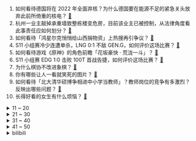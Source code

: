 1. 如何看待德国将在 2022 年全面弃核？为什么德国要在能源不足的紧急关头放弃此前所倚重的核电？ [:link:](https://www.zhihu.com/question/491703243)
2. 杭州一业主敲掉承重墙致整栋楼变危房，目前该业主已被控制，从法律角度看此事责任应如何划分？ [:link:](https://www.zhihu.com/question/491720444)
3. 如何看待「鸿星尔克悄悄给山西捐物资」上热搜再引争议？ [:link:](https://www.zhihu.com/question/491663266)
4. S11 小组赛冷少连遭单杀，LNG 0:1 不敌 GEN.G，如何评价这场比赛？ [:link:](https://www.zhihu.com/question/491837308)
5. 如何看待游戏《原神》的角色前瞻「花坂豪快 · 荒泷一斗」？ [:link:](https://www.zhihu.com/question/491806382)
6. S11 小组赛 EDG 1:0 击败 100T 首战告捷，如何评价这场比赛？ [:link:](https://www.zhihu.com/question/491857254)
7. 为什么棋协不改进象棋？ [:link:](https://www.zhihu.com/question/490345405)
8. 你有哪些让人一看就笑死的图片？ [:link:](https://www.zhihu.com/question/449542337)
9. 如何看待「北大清华硕博争相进中小学当教师」？教师岗位的竞争有多激烈？反映出哪些问题？ [:link:](https://www.zhihu.com/question/491734225)
10. 长得好看的女生有什么烦恼？ [:link:](https://www.zhihu.com/question/288084011)
<details>
<summary>11 ~ 20</summary>

11. 福建莆田发生重大刑案致 2 人死亡 3 人受伤，警方发协查通报追凶，有哪些信息值得关注？ [:link:](https://www.zhihu.com/question/491699846)
12. 为什么《哈利·波特与魔法石》中罗恩说了赫敏两句，赫敏就躲到厕所哭了一下午？ [:link:](https://www.zhihu.com/question/491318596)
13. 怎么看待新奇骏三缸打开机盖转速自动升高？ [:link:](https://www.zhihu.com/question/491475457)
14. 「周杰伦概念股」申请港股上市，方文山任高管，资本市场能相信周董的号召力吗？ [:link:](https://www.zhihu.com/question/491711160)
15. S11 小组赛揭幕战「双冠对决」DK 1:0 击败 FPX 取得开门红，如何评价这场比赛？ [:link:](https://www.zhihu.com/question/491802104)
16. 10 月 11 日，西部战区发言人龙绍华就中印第十三轮军长级会谈发表谈话，如何看待此次会谈？ [:link:](https://www.zhihu.com/question/491694023)
17. 普通二本院校想考研到211、985学校现实吗？ [:link:](https://www.zhihu.com/question/491710420)
18. S11 小组赛 RNG 1:0 PSG.T 取得开门红，如何评价这场比赛？ [:link:](https://www.zhihu.com/question/491819096)
19. 如何正确地喝水？ [:link:](https://www.zhihu.com/question/48492087)
20. 你的城市有哪些被「误以为是本地但其实没有」的美食？ [:link:](https://www.zhihu.com/question/485925084)
</details>
<details>
<summary>21 ~ 30</summary>

21. 2021 年世界最大青年艺术展「大学生艺术博览会」落地武汉，大艺博有什么亮点值得关注？ [:link:](https://www.zhihu.com/question/491233993)
22. mba跟普通硕士有什么区别？ [:link:](https://www.zhihu.com/question/59590135)
23. 一名刚毕业的大专生，很迷茫，考健康管理师有用吗？ [:link:](https://www.zhihu.com/question/424904130)
24. 作为 HR，你在筛选简历的时候，是更看重第一学历，还是最高学历？ [:link:](https://www.zhihu.com/question/487556569)
25. 有什么甜到爆的现代言情小说？ [:link:](https://www.zhihu.com/question/479211335)
26. 为什么茶那么苦，大人还是喜欢喝？ [:link:](https://www.zhihu.com/question/297537202)
27. 超市长期用糖果代替找零，大妈攒够糖果「付款」，双方的做法合理吗？ [:link:](https://www.zhihu.com/question/491597855)
28. 王思聪大众点评账号被别人改绑手机号码，质疑美团系统安全，这是怎么回事？为什么会被别人改绑？ [:link:](https://www.zhihu.com/question/491613377)
29. Face ID是苹果战略方向上的错误吗？ [:link:](https://www.zhihu.com/question/491593982)
30. 统计显示「超六成职校学生毕业后不愿当蓝领」，如何看待这一现象？反映出哪些问题？ [:link:](https://www.zhihu.com/question/491732455)
</details>
<details>
<summary>31 ~ 40</summary>

31. 女生维修手机后收到自己的裸照，维修店员工已被拘留，将如何担责？手机维修时如何防止隐私被泄露？ [:link:](https://www.zhihu.com/question/491705438)
32. 石家庄平山县一公司通勤大巴车坠入河中，已致 13 人死亡，事故原因是什么？目前情况如何？ [:link:](https://www.zhihu.com/question/491721893)
33. 英语要到什么水平才能看懂j·k·罗琳创造的《哈利·波特》系列的原著？ [:link:](https://www.zhihu.com/question/303293339)
34. 媒体发文称我国已对滴滴、BOSS 直聘等启动网络安全审查，有效防范可能的国家安全风险，释放了哪些信号？ [:link:](https://www.zhihu.com/question/491608505)
35. 境外反华媒体潜入贵州毕节非法采访，被机关干部举报，有哪些信息值得关注？ [:link:](https://www.zhihu.com/question/491567719)
36. 有哪些你后悔没早点给孩子买的东西？ [:link:](https://www.zhihu.com/question/389543038)
37. 男子被开除后连划 50 辆车泄愤， 目前已被刑事拘留，可能承担哪些责任？ [:link:](https://www.zhihu.com/question/491701839)
38. 2021 年以来，北方多地出现洪涝灾害，而南方却经历高温炙热，如何解释「北涝南旱」这一现象？ [:link:](https://www.zhihu.com/question/491357546)
39. 中国 3 年追回医保基金超 340 亿，是谁在动「救命钱」？ [:link:](https://www.zhihu.com/question/491324262)
40. 岸本齐史为什么放弃《火影忍者》中「夕日红」这个角色？ [:link:](https://www.zhihu.com/question/490554543)
</details>
<details>
<summary>41 ~ 50</summary>

41. 在《亮剑》中李云龙在查岗的时候看到朱子明的床凉了为什么就命令部队紧急集合？ [:link:](https://www.zhihu.com/question/348869509)
42. 可以推荐几个《英雄联盟手游》英雄给我吗？ [:link:](https://www.zhihu.com/question/485104859)
43. 「抑郁症」这个词被滥用了吗？这对真患者可能造成什么伤害？ [:link:](https://www.zhihu.com/question/491465013)
44. 韩剧《鱿鱼游戏》给你留下了哪些后遗症？ [:link:](https://www.zhihu.com/question/488764066)
45. 2021年的「双十一」，有哪些手机值得入手？ [:link:](https://www.zhihu.com/question/488981753)
46. 真的会有人考研裸考吗？ [:link:](https://www.zhihu.com/question/456665205)
47. 为什么伏地魔不直接杀掉霍拉斯·斯拉格霍恩？ [:link:](https://www.zhihu.com/question/342696387)
48. 在《哈利波特》第七部的霍格沃茨大战中，投降不杀的前提下，学生们为什么不投降? [:link:](https://www.zhihu.com/question/491522902)
49. 胖是原罪吗，为什么每个人都要嘲笑我。我有错吗？ [:link:](https://www.zhihu.com/question/483350673)
50. 工作的目的是为了生活吗？ [:link:](https://www.zhihu.com/question/481727409)
</details><details>
<summary>bilibili</summary>

1. 【严浩翔】游戏新思路！另类铁人三项玩法GET！——运动少年特辑 [:link:](//www.bilibili.com/video/BV1w64y1h7mF)
2. 说出来你们可能不信，我差点被这个小姑娘难住了 [:link:](//www.bilibili.com/video/BV1934y1U7k8)
3. 论：如何把土豆，做成吃不起的样子 [:link:](//www.bilibili.com/video/BV1uh411n75G)
4. 我老婆的表白 [:link:](//www.bilibili.com/video/BV1hQ4y1B7Pr)
5. 【周傳雄】第一次在沙灘的黃昏唱《黃昏》，夕陽太美好了！ [:link:](//www.bilibili.com/video/BV1pq4y1V7Fw)
6. 回国的时候客串朋友的一个小短片，跟大家分享。 [:link:](//www.bilibili.com/video/BV1Aq4y157EA)
7. 鸠 占 鹊 巢 [:link:](//www.bilibili.com/video/BV1U341117gP)
8. 周末回家不带媳妇的后果 [:link:](//www.bilibili.com/video/BV1yU4y1w7Jr)
9. 当一个黑客发现你的密码时...... [:link:](//www.bilibili.com/video/BV1Lh411J7jS)
10. 【B站互动英语单词库】小学、初中、高中、大学四六级、考研、托福、雅思、GRE、SAT……系列最全合集我做好了❗（倍速学习法⚡学习必备） [:link:](//www.bilibili.com/video/BV1x44y1C7MX)
<details>
<summary>11 ~ 20</summary>

11. 【原神生日会】外 乡 人 2 [:link:](//www.bilibili.com/video/BV1cT4y1o7BX)
12. 如果30年前哈利波特玩了手游。。。 [:link:](//www.bilibili.com/video/BV1L34y1S7W3)
13. 9.4分神作，惊艳60万国人！国产古装大戏《琅琊榜》第一期 [:link:](//www.bilibili.com/video/BV1EQ4y1B7r7)
14. 【自制】我造了一台 钢 铁 侠 的 机 械 臂 ！【硬核】 [:link:](//www.bilibili.com/video/BV12341117rG)
15. 卡蜜拉初次变身合集 [:link:](//www.bilibili.com/video/BV1Lr4y127jV)
16. 我 的 世 界 极 速 版 [:link:](//www.bilibili.com/video/BV1x44y1t7HU)
17. 极限暴力摧残后，德系、日系、美系车谁能幸存？ [:link:](//www.bilibili.com/video/BV1nq4y1V7ZU)
18. 【罗翔】“笑气”到底是不是毒品？贩卖笑气不犯法？ [:link:](//www.bilibili.com/video/BV1Nb4y1Y7Qn)
19. 【STN快报第六季4】玩了孤岛惊魂6，我终于知道自己该怎么去美国啦！ [:link:](//www.bilibili.com/video/BV1eR4y1H74w)
20. 靠谱盘点138：塔塔开！阿乐入围赛爆杀全胜晋级，DFM打入小组赛创造历史，阿P：又是我倒霉！ [:link:](//www.bilibili.com/video/BV1GQ4y1D7ai)
</details>
<details>
<summary>21 ~ 30</summary>

21. 砸十亿人民币就只开家牛肉拉面馆？【怎么这么值ep29-陈香贵】 [:link:](//www.bilibili.com/video/BV1Yg411F79N)
22. 逛吃全球最大的山姆旗舰店，小伙把后备箱装满花了多少钱 [:link:](//www.bilibili.com/video/BV1Qq4y1d7pA)
23. ⚡巨婴游客恶臭行为大赏：醉酒女丽江古城跳水井洗澡，大喊：好爽啊！ [:link:](//www.bilibili.com/video/BV1Yv411g7Zf)
24. 【医学博士】总是手痒抠痘痘怎么办 I 痘印该如何修复？ [:link:](//www.bilibili.com/video/BV1PT4y1o7P5)
25. 千万不要一个人去旅游 [:link:](//www.bilibili.com/video/BV1Ju411Z7Tm)
26. 【特效向】S11全明星决赛删减片段 [:link:](//www.bilibili.com/video/BV1Ar4y127BZ)
27. 如何将骨灰做成钻石💎，愿所爱之人离去后依然能继续闪耀~ [:link:](//www.bilibili.com/video/BV19T4y1Z77f)
28. 霍格沃茨优秀新生 [:link:](//www.bilibili.com/video/BV1B341117Ut)
29. 【硬核】小型反推垂直回收火箭研发制造与发射 [:link:](//www.bilibili.com/video/BV14h411J72v)
30. 日本扭蛋机竟然有LV奢侈品？！小伙挑战10W日元竟然... [:link:](//www.bilibili.com/video/BV1Gr4y127QK)
</details>
<details>
<summary>31 ~ 40</summary>

31. 美团若让人无路可选，国家必令其无路可走 [:link:](//www.bilibili.com/video/BV1VQ4y1B7kD)
32. 2021第二季沙雕新闻盘点！反转反转再反转，套路套路反套路 [:link:](//www.bilibili.com/video/BV16Q4y1B7B8)
33. 鱿 鱼 游 戏 终 结 者 [:link:](//www.bilibili.com/video/BV12b4y1a7Au)
34. 这东西要是火了，返校我就跳给全班同学看! [:link:](//www.bilibili.com/video/BV1sf4y1c7gT)
35. 1个赞考试多1分～ [:link:](//www.bilibili.com/video/BV18v411g7ta)
36. 背叛祖国的人从来没有好下场 [:link:](//www.bilibili.com/video/BV1NL411x7x8)
37. 试吃热带奇特水果，为什么竟然一点都不好吃？！ [:link:](//www.bilibili.com/video/BV1mQ4y1X7pU)
38. 女子发布网络视频控诉链家让其国庆加班且无合法权益 [:link:](//www.bilibili.com/video/BV17u411Z7nH)
39. 南宁地铁 乐死我了 [:link:](//www.bilibili.com/video/BV1nT4y1f7dR)
40. 《明日方舟》全新故事「红松林」活动宣传PV [:link:](//www.bilibili.com/video/BV1Yf4y1c7o5)
</details>
<details>
<summary>41 ~ 50</summary>

41. 当你拥有可以「秒杀一切」的弓？！ [:link:](//www.bilibili.com/video/BV1V44y1t7ff)
42. 人民大会堂居然可以出租！ [:link:](//www.bilibili.com/video/BV1W3411171i)
43. 【围炉夜话】为何我们如此贫穷？不只是缺钱那么简单。 [:link:](//www.bilibili.com/video/BV1XL41137zh)
44. 玩了这款游戏，再也不想去深海了〖游戏不止〗 [:link:](//www.bilibili.com/video/BV1g44y1x7Vy)
45. 土木工程，这两个月来的变化。22岁直接看着像42岁 [:link:](//www.bilibili.com/video/BV1Tb4y1Y7Ha)
46. 点弦泛音高能！《江南》美爆的「指弹吉他」！林俊杰听了都想点赞！ [:link:](//www.bilibili.com/video/BV1rq4y1V7ht)
47. 大海退潮后，大庆赶海发现大蛏王的呼吸孔，撒上盐咸的往外跑 [:link:](//www.bilibili.com/video/BV1jr4y127vU)
48. “200亿票房，哥哥们羡慕吗？别酸，他拿命换的” [:link:](//www.bilibili.com/video/BV1UU4y1c7as)
49. 女同学来山东看我，女友已黑化 [:link:](//www.bilibili.com/video/BV1p341117je)
50. 成都“嫩到爆辣冒菜”，毛肚鸭肠嫩出水，100多一大盆，没有2碗饭根本打不住 [:link:](//www.bilibili.com/video/BV1Wf4y1771A)
</details>
<details>
<summary>51 ~ 60</summary>

51. 习近平：台湾问题因民族弱乱而产生，必将随着民族复兴而解决 [:link:](//www.bilibili.com/video/BV1P34y1S75N)
52. 花42元买3张肉饼，一口饼一口蒜，真香 [:link:](//www.bilibili.com/video/BV1qQ4y1X71u)
53. 【睡前消息338】房地产退潮之后，中国什么最贵？ [:link:](//www.bilibili.com/video/BV19u411Z7au)
54. 在西安花300万买的320平老破大，住起来有多爽？ [:link:](//www.bilibili.com/video/BV1o34y1U7Ys)
55. 《 垃 圾 佬 的 胜 利 》 [:link:](//www.bilibili.com/video/BV1oq4y1R7A1)
56. 【原神小动画】锅巴变成少女了！！！ [:link:](//www.bilibili.com/video/BV1634y1U7JE)
57. 说说我心中的抗美援朝  伟大的战略和英烈  不容诋毁【逸语道破】 [:link:](//www.bilibili.com/video/BV16Q4y1B7sa)
58. 剥800只虾、耗26只蟹，做1碗江南地表最强面。 [:link:](//www.bilibili.com/video/BV11q4y1V7Pf)
59. 宿舍变身特利迦 [:link:](//www.bilibili.com/video/BV1Dq4y1V766)
60. 古法制墨（全集） [:link:](//www.bilibili.com/video/BV1w34y1m7D2)
</details>
<details>
<summary>61 ~ 70</summary>

61. Ngana Rindu削弱版 [:link:](//www.bilibili.com/video/BV1V44y1t766)
62. 老鼠: 这劲酒……上头 [:link:](//www.bilibili.com/video/BV1uT4y1f7kp)
63. 背叛祖国、分裂国家的人，从来没有好下场！ [:link:](//www.bilibili.com/video/BV1P44y1x7RV)
64. 为什么说萨克斯是最“骚”的乐器，听完这五首你就知道了！ [:link:](//www.bilibili.com/video/BV1w44y1x7CS)
65. 0 元 购，但 被 购 的 是 匪 【Ngana Rindu】 [:link:](//www.bilibili.com/video/BV1V341117BW)
66. 这鞋子还能用来落地水？ [:link:](//www.bilibili.com/video/BV1Rq4y1R7t3)
67. 大结局来了. “我的室友才不会把我一个人留在寝室” [:link:](//www.bilibili.com/video/BV1J34111755)
68. 《亿 步 之 遥》—史上最黑暗的西游！！ [:link:](//www.bilibili.com/video/BV1NL411x7eR)
69. 在广东参加婚礼要注意什么？ [:link:](//www.bilibili.com/video/BV1Wh411J79Y)
70. 美国医生：这是17世纪的麻药！（挥棒 [:link:](//www.bilibili.com/video/BV1m3411C7if)
</details>
<details>
<summary>71 ~ 80</summary>

71. 什 么 时 候 结 婚？【读评论#1】 [:link:](//www.bilibili.com/video/BV1tP4y1t7r4)
72. 用魔鬼辣椒做15斤的波龙海鲜大咖！波龙直接夹我一下 [:link:](//www.bilibili.com/video/BV16P4y1t7Ec)
73. ✨快来解锁！！!✨当虚拟偶像来到现实世界你会遇到谁？？？【二创激励计划视频】 [:link:](//www.bilibili.com/video/BV1D34y1U7Ri)
74. LOL手游这样设置开局就领先了！ [:link:](//www.bilibili.com/video/BV1BQ4y1X7HD)
75. 【小高姐】葱油酥饼 [:link:](//www.bilibili.com/video/BV1cT4y1o7fs)
76. 我终于吃到大盘盘麻辣烫了,抱着盘子太过瘾!还遇到好多可爱的美少女~美食探店 [:link:](//www.bilibili.com/video/BV1MQ4y1X7aJ)
77. 每个成功的男人背后都有一个默默付出的女人 [:link:](//www.bilibili.com/video/BV1cL411x7wj)
78. 听说你们很能助力梦想？？？十万点赞，把奇瑞QQ开上上海天马赛车场 [:link:](//www.bilibili.com/video/BV1Xf4y1j7fL)
79. 被 围 观 了 [:link:](//www.bilibili.com/video/BV1av411g7mS)
80. 如果植物大战僵尸泳池音乐是泽野弘之写的 [:link:](//www.bilibili.com/video/BV1WQ4y1X7XV)
</details>
<details>
<summary>81 ~ 90</summary>

81. 外卖...已经...无所谓了...《最 骚 营 销 号 22》 [:link:](//www.bilibili.com/video/BV1gQ4y1D79F)
82. 当我学了三年的动画，做了《白蛇3：缘灭》 [:link:](//www.bilibili.com/video/BV1zQ4y1X7wh)
83. 全网都在吹的广州最火牛杂？ 我轻松破解 [:link:](//www.bilibili.com/video/BV1JU4y1w7GR)
84. 男人的胜负欲到底有多强 [:link:](//www.bilibili.com/video/BV1wR4y1H7Vk)
85. 《崩坏：星穹铁道》始发PV：下一站，银河！ [:link:](//www.bilibili.com/video/BV1L341117xS)
86. 【老师说】每天课后学习2小时也能成为学霸的秘诀是… [:link:](//www.bilibili.com/video/BV1Bv411g7gW)
87. 沃夫冈 美食探店¥37？？ [:link:](//www.bilibili.com/video/BV1744y1x7PK)
88. “尊严，是打出来的！”全程核能！！！ [:link:](//www.bilibili.com/video/BV1kq4y1V7WR)
89. 第7期（上） 叫好or叫座？合作舞台新抉择【我的音乐你听吗】 [:link:](//www.bilibili.com/video/BV1RR4y1n78f)
90. 【开箱】这是八岁玩的？ [:link:](//www.bilibili.com/video/BV1Gf4y1c7Dv)
</details>
<details>
<summary>91 ~ 100</summary>

91. 这套哆啦A梦真的能保存100年？ [:link:](//www.bilibili.com/video/BV1tr4y127Wc)
92. 不愧是上海，在大街上都能偶遇UP主（一猩期#9） [:link:](//www.bilibili.com/video/BV1ir4y127NG)
93. 随机挑战迷路版！居然随机到不能拍摄的地方… [:link:](//www.bilibili.com/video/BV1sg411F7aP)
94. 被律师函警告了，但这个知识付费的视频我绝对不删！ [:link:](//www.bilibili.com/video/BV1e3411177H)
95. 【RAY】总耗时四个月，纯手工超大比例巴巴托斯狼王头像完成！（下） [:link:](//www.bilibili.com/video/BV1DR4y1n7P9)
96. LOL手游：你不了解的设置~看了就懂，直接上分！【安菌LOL手游】 [:link:](//www.bilibili.com/video/BV1xU4y1w7w6)
97. 菜场阿姨把菜切好卖给年轻人：荤素搭配七天不重样 [:link:](//www.bilibili.com/video/BV1Uq4y1R7Aj)
98. 今天我们买来了各地博物馆的周边... [:link:](//www.bilibili.com/video/BV1c34y1S7cG)
99. 【英雄联盟手游】你好，中国 [:link:](//www.bilibili.com/video/BV18T4y1f7tS)
100. 一个暴富小技巧 [:link:](//www.bilibili.com/video/BV1hb4y1a7BM)
</details></details>